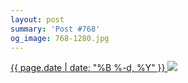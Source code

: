 ```yaml
---
layout: post
summary: 'Post #768'
og_image: 768-1280.jpg
---
```


<p>
 <time>
  <a href="/768">
   {{ page.date | date: "%B %-d, %Y" }}
  </a>
 </time>
 <a href="/768">
  <img data-taken="6/24/2018" sizes="(min-width: 700px) 50vw, calc(100vw - 2rem)" src="{{ site.assets_url }}/768-640.jpg" srcset="{{ site.assets_url }}/768-320.jpg 320w, {{ site.assets_url }}/768-640.jpg 640w, {{ site.assets_url }}/768-960.jpg 960w, {{ site.assets_url }}/768-1280.jpg 1280w"/>
 </a>
</p>
